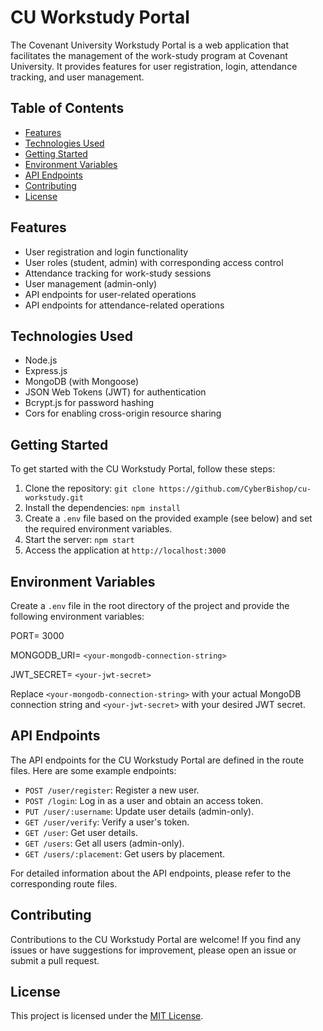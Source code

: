 # CU Workstudy Portal

The Covenant University Workstudy Portal is a web application that facilitates the management of the work-study program at Covenant University. It provides features for user registration, login, attendance tracking, and user management.

## Table of Contents

-   [Features](#features)
-   [Technologies Used](#technologies-used)
-   [Getting Started](#getting-started)
-   [Environment Variables](#environment-variables)
-   [API Endpoints](#api-endpoints)
-   [Contributing](#contributing)
-   [License](#license)

## Features

-   User registration and login functionality
-   User roles (student, admin) with corresponding access control
-   Attendance tracking for work-study sessions
-   User management (admin-only)
-   API endpoints for user-related operations
-   API endpoints for attendance-related operations

## Technologies Used

-   Node.js
-   Express.js
-   MongoDB (with Mongoose)
-   JSON Web Tokens (JWT) for authentication
-   Bcrypt.js for password hashing
-   Cors for enabling cross-origin resource sharing

## Getting Started

To get started with the CU Workstudy Portal, follow these steps:

1. Clone the repository: `git clone https://github.com/CyberBishop/cu-workstudy.git`
2. Install the dependencies: `npm install`
3. Create a `.env` file based on the provided example (see below) and set the required environment variables.
4. Start the server: `npm start`
5. Access the application at `http://localhost:3000`

## Environment Variables

Create a `.env` file in the root directory of the project and provide the following environment variables:

PORT= 3000

MONGODB_URI= `<your-mongodb-connection-string>`

JWT_SECRET= `<your-jwt-secret>`

Replace `<your-mongodb-connection-string>` with your actual MongoDB connection string and `<your-jwt-secret>` with your desired JWT secret.

## API Endpoints

The API endpoints for the CU Workstudy Portal are defined in the route files. Here are some example endpoints:

-   `POST /user/register`: Register a new user.
-   `POST /login`: Log in as a user and obtain an access token.
-   `PUT /user/:username`: Update user details (admin-only).
-   `GET /user/verify`: Verify a user's token.
-   `GET /user`: Get user details.
-   `GET /users`: Get all users (admin-only).
-   `GET /users/:placement`: Get users by placement.

For detailed information about the API endpoints, please refer to the corresponding route files.

## Contributing

Contributions to the CU Workstudy Portal are welcome! If you find any issues or have suggestions for improvement, please open an issue or submit a pull request.

## License

This project is licensed under the [MIT License](LICENSE).
